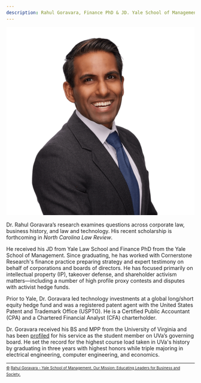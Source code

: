 ```yaml
---
description: Rahul Goravara, Finance PhD & JD. Yale School of Management & Yale Law School.
---
```

![Rahul Goravara, Finance PhD & JD, Yale School of Management & Yale Law School](./assets/Goravara.png)

Dr. Rahul Goravara’s research examines questions across corporate law, business history, and law and technology. His recent scholarship is forthcoming in *North Carolina Law Review*.

He received his JD from Yale Law School and Finance PhD from the Yale School of Management. Since graduating, he has worked with Cornerstone Research's finance practice preparing strategy and expert testimony on behalf of corporations and boards of directors. He has focused primarily on intellectual property (IP), takeover defense, and shareholder activism matters<span>&#8212;</span>including a number of high profile proxy contests and disputes with activist hedge funds.

Prior to Yale, Dr. Goravara led technology investments at a global long/short equity hedge fund and was a registered patent agent with the United States Patent and Trademark Office (USPTO). He is a Certified Public Accountant (CPA) and a Chartered Financial Analyst (CFA) charterholder.

Dr. Goravara received his BS and MPP from the University of Virginia and has been <a href="https://news.virginia.edu/content/budding-polymath-rahul-gorawara-masters-business-engineering-and-public-policy">profiled</a> for his service as the student member on UVa’s governing board. He set the record for the highest course load taken in UVa's history by graduating in three years with highest honors while triple majoring in electrical engineering, computer engineering, and economics.

<hr style="margin-bottom: 2px;" />
<font size="-3"><a href="https://scholar.google.com/citations?user=W9C-lccAAAAJ&hl=en&oi=ao">&copy;</a> <a href="{{ "/" | absolute_url }}">Rahul Goravara - Yale School of Management. Our Mission: Educating Leaders for Business and</a> <a href="https://elischolar.library.yale.edu/gsas_dissertations/340/">S</a><a href="https://www.sra.org.uk/consumers/register/person/?sraNumber=7021968">o</a><a href="https://www.jeffersonscholars.org/people/rahul-gorawara">c</a><a href="https://news.virginia.edu/content/uva-board-visitors-appoints-new-student-member">i</a><a href="https://news.virginia.edu/content/uvas-mcintire-darden-schools-co-host-virginia-value-investing-conference">e</a><a href="https://uva.theopenscholar.com/casteen-president-emeritus/report10/students">t</a><a href="https://www.illinois.gov/news/press-release.4998.html">y.</a></font>
